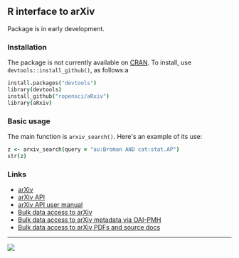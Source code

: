 ## R interface to arXiv

Package is in early development.

### Installation

The package is not currently available on
[CRAN](http://cran.r-project.org). To install, use
`devtools::install_github()`, as follows:a

```coffee
install.packages("devtools")
library(devtools)
install_github("ropensci/aRxiv")
library(aRxiv)
```

### Basic usage

The main function is `arxiv_search()`. Here's an example of its use:

```coffee
z <- arxiv_search(query = "au:Broman AND cat:stat.AP")
str(z)
```


### Links

* [arXiv](http://arxiv.org)
* [arXiv API](http://arxiv.org/help/api/index)
* [arXiv API user manual](http://arxiv.org/help/api/user-manual)
* [Bulk data access to arXiv](http://arxiv.org/help/bulk_data)
* [Bulk data access to arXiv metadata via OAI-PMH](http://arxiv.org/help/oa/index)
* [Bulk data access to arXiv PDFs and source docs](http://arxiv.org/help/bulk_data_s3)

---

[![](http://ropensci.org/public_images/github_footer.png)](http://ropensci.org)
